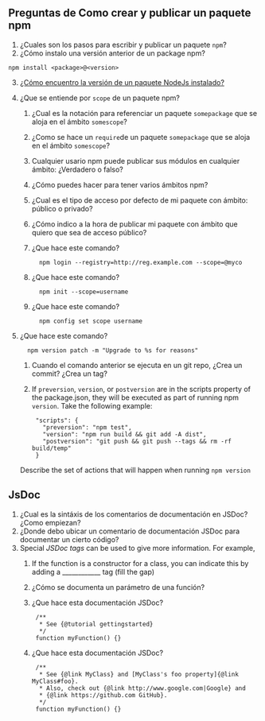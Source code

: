 ## Preguntas de Como crear y publicar un paquete npm 

1. ¿Cuales son los pasos para escribir y publicar un paquete `npm`?
2. ¿Cómo instalo una versión anterior de un package npm?
```
npm install <package>@<version>
```
3. [¿Cómo encuentro la versión de un paquete NodeJs instalado?](http://stackoverflow.com/questions/10972176/find-the-version-of-an-installed-npm-package)
4. ¿Que se entiende por `scope` de un paquete npm? 
    1. ¿Cual es la notación para referenciar un paquete `somepackage` que se aloja en el ámbito `somescope`?
    1. ¿Como se hace un `require`de un paquete `somepackage` que se aloja en el ámbito `somescope`?
    2. Cualquier usario npm puede publicar sus módulos en cualquier ámbito: ¿Verdadero o falso?
    3. ¿Cómo puedes hacer para tener varios ámbitos npm?
    4. ¿Cual es el tipo de acceso por defecto de mi paquete con ámbito: público o privado? <!-- --access public with the initial publication. -->
    5. ¿Cómo indico a la hora de publicar mi paquete con ámbito que quiero que sea de acceso público? <!-- --access public with the initial publication. -->
    6. ¿Que hace este comando?

             npm login --registry=http://reg.example.com --scope=@myco
    6. ¿Que hace este comando?

             npm init --scope=username

    6. ¿Que hace este comando?

             npm config set scope username
5. ¿Que hace este comando?

         npm version patch -m "Upgrade to %s for reasons"
    1. Cuando el comando anterior se ejecuta en un git repo, ¿Crea un commit? ¿Crea un tag? 
    2.  If `preversion`, `version`, or `postversion` are in the scripts property of the package.json, they will be executed as part of running npm `version`. Take the following example:

             "scripts": {
               "preversion": "npm test",
               "version": "npm run build && git add -A dist",
               "postversion": "git push && git push --tags && rm -rf build/temp"
             }
    Describe the set of actions that will happen when running `npm version`

## JsDoc

1. ¿Cual es la sintáxis de los comentarios de documentación en JSDoc? ¿Como empiezan?
2. ¿Donde debo ubicar un comentario de documentación JSDoc para documentar un cierto código?
3. Special *JSDoc tags* can be used to give more information. For example, 
    1. If the function is a constructor for a class, you can indicate this by adding a ____________ tag (fill the gap)
    2. ¿Cómo se documenta un parámetro de una función?
    3. ¿Que hace esta documentación JSDoc?

            /**
             * See {@tutorial gettingstarted} 
             */
            function myFunction() {}
    4. ¿Que hace esta documentación JSDoc?

            /**
             * See {@link MyClass} and [MyClass's foo property]{@link MyClass#foo}.
             * Also, check out {@link http://www.google.com|Google} and
             * {@link https://github.com GitHub}.
             */
            function myFunction() {}
